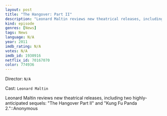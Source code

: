 ```yaml
---
layout: post
title: "The Hangover: Part II"
description: "Leonard Maltin reviews new theatrical releases, including two highly-anticipated sequels: The Hangover Part II and Kung Fu Panda 2.::Anonymous.."
kind: episode
genres: [News]
tags: News 
language: N/A
year: 2011
imdb_rating: N/A
votes: N/A
imdb_id: 1930916
netflix_id: 70167070
color: 774936
---
```

Director: `N/A`  

Cast: `Leonard Maltin` 

Leonard Maltin reviews new theatrical releases, including two highly-anticipated sequels: "The Hangover Part II" and "Kung Fu Panda 2."::Anonymous